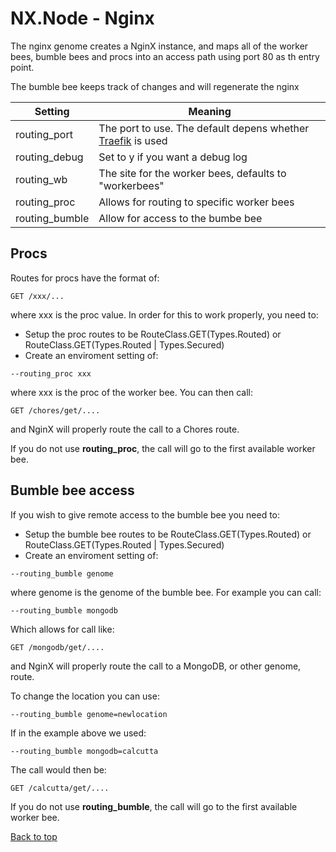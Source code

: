# NX.Node - Nginx

The nginx genome creates a NginX instance, and maps all of the worker bees, bumble bees
and procs into an access path using port 80 as th entry point.

The bumble bee keeps track of changes and will regenerate the nginx

Setting|Meaning
-------|-------
routing_port|The port to use.  The default depens whether [Traefik](README_TRAEFIK.md) is used
routing_debug|Set to y if you want a debug log
routing_wb|The site for the worker bees, defaults to "workerbees"
routing_proc|Allows for routing to specific worker bees
routing_bumble|Allow for access to the bumbe bee

## Procs

Routes for procs have the format of:
```
GET /xxx/...
```
where xxx is the proc value.  In order for this to work properly, you need to:

* Setup the proc routes to be RouteClass.GET(Types.Routed) or RouteClass.GET(Types.Routed  | Types.Secured)
* Create an enviroment setting of:
```
--routing_proc xxx
```
where xxx is the proc of the worker bee.  You can then call:
```
GET /chores/get/....
```
and NginX will properly route the call to a Chores route.

If you do not use **routing_proc**, the call will go to the first available worker bee.

## Bumble bee access

If you wish to give remote access to the bumble bee you need to:

* Setup the bumble bee routes to be RouteClass.GET(Types.Routed) or RouteClass.GET(Types.Routed  | Types.Secured)
* Create an enviroment setting of:
```
--routing_bumble genome
```
where genome is the genome of the bumble bee.  For example you can call:
```
--routing_bumble mongodb
```
Which allows for call like:
```
GET /mongodb/get/....
```
and NginX will properly route the call to a MongoDB, or other genome, route.

To change the location you can use:
```
--routing_bumble genome=newlocation
```
If in the example above we used:
```
--routing_bumble mongodb=calcutta
```
The call would then be:
```
GET /calcutta/get/....
```

If you do not use **routing_bumble**, the call will go to the first available worker bee.

[Back to top](../README.md)